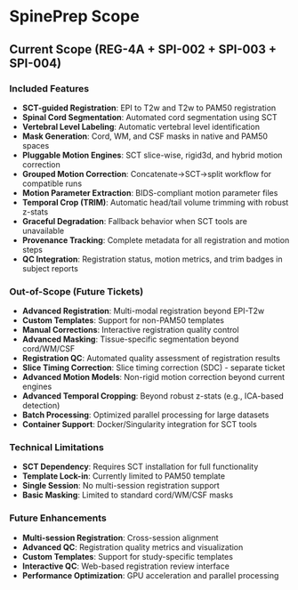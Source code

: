 # SpinePrep Scope

## Current Scope (REG-4A + SPI-002 + SPI-003 + SPI-004)

### Included Features
- **SCT-guided Registration**: EPI to T2w and T2w to PAM50 registration
- **Spinal Cord Segmentation**: Automated cord segmentation using SCT
- **Vertebral Level Labeling**: Automatic vertebral level identification
- **Mask Generation**: Cord, WM, and CSF masks in native and PAM50 spaces
- **Pluggable Motion Engines**: SCT slice-wise, rigid3d, and hybrid motion correction
- **Grouped Motion Correction**: Concatenate→SCT→split workflow for compatible runs
- **Motion Parameter Extraction**: BIDS-compliant motion parameter files
- **Temporal Crop (TRIM)**: Automatic head/tail volume trimming with robust z-stats
- **Graceful Degradation**: Fallback behavior when SCT tools are unavailable
- **Provenance Tracking**: Complete metadata for all registration and motion steps
- **QC Integration**: Registration status, motion metrics, and trim badges in subject reports

### Out-of-Scope (Future Tickets)
- **Advanced Registration**: Multi-modal registration beyond EPI-T2w
- **Custom Templates**: Support for non-PAM50 templates
- **Manual Corrections**: Interactive registration quality control
- **Advanced Masking**: Tissue-specific segmentation beyond cord/WM/CSF
- **Registration QC**: Automated quality assessment of registration results
- **Slice Timing Correction**: Slice timing correction (SDC) - separate ticket
- **Advanced Motion Models**: Non-rigid motion correction beyond current engines
- **Advanced Temporal Cropping**: Beyond robust z-stats (e.g., ICA-based detection)
- **Batch Processing**: Optimized parallel processing for large datasets
- **Container Support**: Docker/Singularity integration for SCT tools

### Technical Limitations
- **SCT Dependency**: Requires SCT installation for full functionality
- **Template Lock-in**: Currently limited to PAM50 template
- **Single Session**: No multi-session registration support
- **Basic Masking**: Limited to standard cord/WM/CSF masks

### Future Enhancements
- **Multi-session Registration**: Cross-session alignment
- **Advanced QC**: Registration quality metrics and visualization
- **Custom Templates**: Support for study-specific templates
- **Interactive QC**: Web-based registration review interface
- **Performance Optimization**: GPU acceleration and parallel processing
